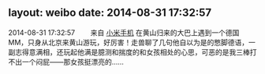 layout: weibo
date: 2014-08-31 17:32:57
---
<meta name="referrer" content="no-referrer" />

2014-08-31 17:32:57  &nbsp;&nbsp;&nbsp;&nbsp;&nbsp;&nbsp; 来自 <a href="http://app.weibo.com/t/feed/22zMnn" rel="nofollow">小米手机</a>
在黄山归来的大巴上遇到一个德国MM，只身从北京来黄山游玩，好厉害！走兽聊了几句他自以为是的憋脚德语，一副志得意满相，还玩起他满是臆测和揣度的和女孩相处的心思，可恶的是我三棒打不出一个闷屁——那女孩挺漂亮的…… ​​​
